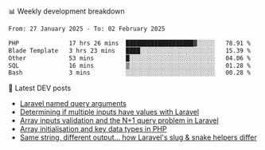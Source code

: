 📊 Weekly development breakdown
<!--START_SECTION:waka-->

```txt
From: 27 January 2025 - To: 02 February 2025

PHP              17 hrs 26 mins  ███████████████████▓░░░░░   78.91 %
Blade Template   3 hrs 23 mins   ████░░░░░░░░░░░░░░░░░░░░░   15.39 %
Other            53 mins         █░░░░░░░░░░░░░░░░░░░░░░░░   04.06 %
SQL              16 mins         ▒░░░░░░░░░░░░░░░░░░░░░░░░   01.28 %
Bash             3 mins          ░░░░░░░░░░░░░░░░░░░░░░░░░   00.28 %
```

<!--END_SECTION:waka-->

📕 Latest DEV posts
<!-- BLOG-POST-LIST:START -->
- [Laravel named query arguments](https://dev.to/michaelvickersuk/laravel-named-query-arguments-28kd)
- [Determining if multiple inputs have values with Laravel](https://dev.to/michaelvickersuk/determining-if-multiple-inputs-have-values-with-laravel-km6)
- [Array inputs validation and the N+1 query problem in Laravel](https://dev.to/michaelvickersuk/array-inputs-validation-and-the-n1-query-problem-in-laravel-2agb)
- [Array initialisation and key data types in PHP](https://dev.to/michaelvickersuk/array-initialisation-and-key-data-types-in-php-1e5b)
- [Same string, different output... how Laravel&#39;s slug &amp; snake helpers differ](https://dev.to/michaelvickersuk/same-string-different-output-how-laravels-slug-snake-helpers-differ-1ccj)
<!-- BLOG-POST-LIST:END -->
